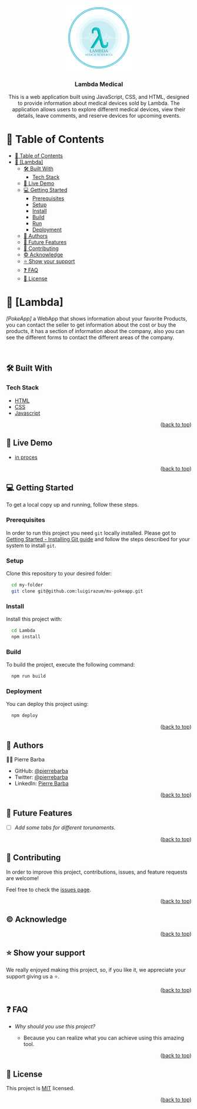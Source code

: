 <a name="readme-top"></a>

<div align="center">

  <img src="./assets/img/lambdaReadme.png" alt="logo" width="180"  height="auto" />
  <br/>

  <h3><b>Lambda Medical</b></h3>
  <p>This is a web application built using JavaScript, CSS, and HTML, designed to provide information about medical devices sold by Lambda. The application allows users to explore different medical devices, view their details, leave comments, and reserve devices for upcoming events.</p>

</div>

# 📗 Table of Contents

- [📗 Table of Contents](#-table-of-contents)
- [📖 \[Lambda\] ](#-Lambda-)
  - [🛠 Built With ](#-built-with-)
    - [Tech Stack ](#tech-stack-)
  - [🚀 Live Demo ](#-live-demo-)
  - [💻 Getting Started ](#-getting-started-)
    - [Prerequisites](#prerequisites)
    - [Setup](#setup)
    - [Install](#install)
    - [Build](#build)
    - [Run](#run)
    - [Deployment](#deployment)
  - [👥 Authors ](#-authors-)
  - [🔭 Future Features ](#-future-features-)
  - [🤝 Contributing ](#-contributing-)
  - [© Acknowledge ](#-acknowledge-)
  - [⭐ Show your support ](#-show-your-support-)
  - [❓ FAQ ](#-faq-)
  - [📝 License ](#-license-)

# 📖 [Lambda] <a name="about-project"></a>

*[PokeApp]* a WebApp that shows information about your favorite Products, you can contact the seller to get information about the cost or buy the products, it has a section of information about the company, also you can see the different forms to contact the different areas of the company.
<div align="center">

  <br/>

</div>

## 🛠 Built With <a name="built-with"></a>

### Tech Stack <a name="tech-stack"></a>

  <ul>
    <li><a href="https://developer.mozilla.org/en-US/docs/Web/HTML" target="_blank" rel="noopener noreferrer">HTML</a></li>
    <li><a href="https://developer.mozilla.org/en-US/docs/Web/CSS" target="_blank" rel="noopener noreferrer">CSS</a></li>
    <li><a href="https://developer.mozilla.org/en-US/docs/Web/JavaScript" target="_blank" rel="noopener noreferrer">Javascript</a></li>
  </ul>

<p align="right">(<a href="#readme-top">back to top</a>)</p>


## 🚀 Live Demo <a name="live-demo"></a>

- <a href="https://luigirazum.github.io/mv-pokeapp/" target="_blank" rel="noopener noreferrer">in proces</a>


<p align="right">(<a href="#readme-top">back to top</a>)</p>


## 💻 Getting Started <a name="getting-started"></a>

To get a local copy up and running, follow these steps.

### Prerequisites

In order to run this project you need `git` locally installed. Please got to [Getting Started - Installing Git guide](https://git-scm.com/book/en/v2/Getting-Started-Installing-Git) and follow the steps described for your system to install `git`.

### Setup

Clone this repository to your desired folder:
```sh
  cd my-folder
  git clone git@github.com:luigirazum/mv-pokeapp.git
```

### Install

Install this project with:
```sh
  cd Lambda
  npm install
```

### Build

To build the project, execute the following command:
```sh
  npm run build  
```

### Deployment

You can deploy this project using:
```sh
  npm deploy
```

<p align="right">(<a href="#readme-top">back to top</a>)</p>


## 👥 Authors <a name="authors"></a>

👨‍💻 Pierre Barba

- GitHub: <a href="https://github.com/" target="_blank" rel="noopener noreferrer">@pierrebarba</a>
- Twitter: <a href="https://twitter.com/" target="_blank" rel="noopener noreferrer">@pierrebarba</a>
- LinkedIn: <a href="https://linkedin.com/in/" target="_blank" rel="noopener noreferrer">Pierre Barba</a>

<p align="right">(<a href="#readme-top">back to top</a>)</p>


## 🔭 Future Features <a name="future-features"></a>

- [ ] *Add some tabs for different torunaments.*

<p align="right">(<a href="#readme-top">back to top</a>)</p>


## 🤝 Contributing <a name="contributing"></a>

In order to improve this project, contributions, issues, and feature requests are welcome!

Feel free to check the [issues page](../../issues/).


<p align="right">(<a href="#readme-top">back to top</a>)</p>


## © Acknowledge <a name="acknowledge"></a>


<p align="right">(<a href="#readme-top">back to top</a>)</p>


## ⭐ Show your support <a name="support"></a>

We really enjoyed making this project, so, if you like it, we appreciate your support giving us a ⭐.


<p align="right">(<a href="#readme-top">back to top</a>)</p>


## ❓ FAQ <a name="faq"></a>

- *Why should you use this project?*

  - Because you can realize what you can achieve using this amazing tool.

<p align="right">(<a href="#readme-top">back to top</a>)</p>


## 📝 License <a name="license"></a>

This project is [MIT](./LICENSE) licensed.

<p align="right">(<a href="#readme-top">back to top</a>)</p>
